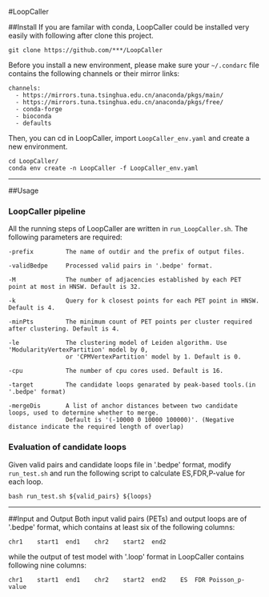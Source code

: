 #LoopCaller


##Install
If you are familar with conda, LoopCaller could be installed very easily with following after clone this project.
```
git clone https://github.com/***/LoopCaller
```

Before you install a new environment, please make sure your `~/.condarc` file contains the following channels or their mirror
links:
```
channels:
  - https://mirrors.tuna.tsinghua.edu.cn/anaconda/pkgs/main/
  - https://mirrors.tuna.tsinghua.edu.cn/anaconda/pkgs/free/
  - conda-forge
  - bioconda
  - defaults
```
Then, you can cd in LoopCaller, import `LoopCaller_env.yaml` and create a new environment.
```
cd LoopCaller/
conda env create -n LoopCaller -f LoopCaller_env.yaml
```
---
##Usage

### LoopCaller pipeline

All the running steps of LoopCaller are written in `run_LoopCaller.sh`.
The following parameters are required:
```
-prefix         The name of outdir and the prefix of output files.

-validBedpe     Processed valid pairs in '.bedpe' format.

-M              The number of adjacencies established by each PET point at most in HNSW. Default is 32.

-k              Query for k closest points for each PET point in HNSW. Default is 4.

-minPts         The minimum count of PET points per cluster required after clustering. Default is 4.

-le             The clustering model of Leiden algorithm. Use 'ModularityVertexPartition' model by 0, 
                or 'CPMVertexPartition' model by 1. Default is 0.

-cpu            The number of cpu cores used. Default is 16.

-target         The candidate loops genarated by peak-based tools.(in '.bedpe' format)

-mergeDis       A list of anchor distances between two candidate loops, used to determine whether to merge.
                Default is '(-10000 0 10000 100000)'. (Negative distance indicate the required length of overlap) 
```

### Evaluation of candidate loops
Given valid pairs and candidate loops file in '.bedpe' format, modify `run_test.sh` and run the following script to calculate ES,FDR,P-value for each loop.
```
bash run_test.sh ${valid_pairs} ${loops}
```
---
##Input and Output
Both input valid pairs (PETs) and output loops are of '.bedpe' format, which contains at least six of the following columns:
```
chr1    start1  end1    chr2    start2  end2
```
while the output of test model with '.loop' format in LoopCaller contains following nine columns:
```
chr1	start1	end1	chr2	start2	end2	ES	FDR	Poisson_p-value
```
